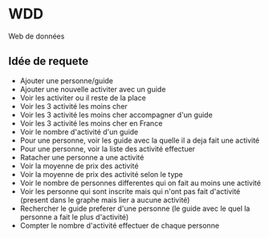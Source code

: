 # WDD
Web de données

## Idée de requete

- Ajouter une personne/guide
- Ajouter une nouvelle activiter avec un guide
- Voir les activiter ou il reste de la place
- Voir les 3 activité les moins cher
- Voir les 3 activité les moins cher accompagner d'un guide
- Voir les 3 activité les moins cher en France
- Voir le nombre d'activité d'un guide
- Pour une personne, voir les guide avec la quelle il a deja fait une activité
- Pour une personne, voir la liste des activité effectuer
- Ratacher une personne a une activité
- Voir la moyenne de prix des activité
- Voir la moyenne de prix des activité selon le type
- Voir le nombre de personnes differentes qui on fait au moins une activité
- Voir les personne qui sont inscrite mais qui n'ont pas fait d'activité (present dans le graphe mais lier a aucune activité)
- Rechercher le guide preferer d'une personne (le guide avec le quel la personne a fait le plus d'activité)
- Compter le nombre d'activité effectuer de chaque personne
